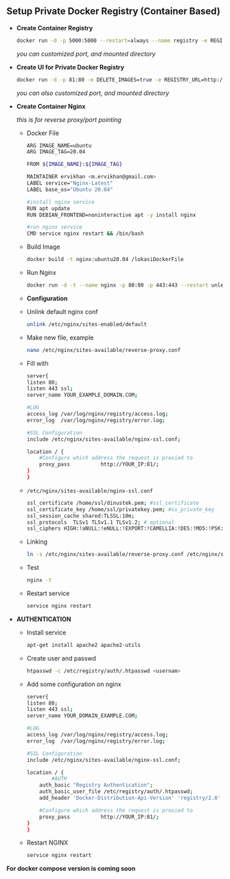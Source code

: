<h2>Setup Private Docker Registry (Container Based)</h2>

- **Create Container Registry**
    
    ```bash
    docker run -d -p 5000:5000 --restart=always --name registry -e REGISTRY_STORAGE_FILESYSTEM_ROOTDIRECTORY=/etc/docker/registry -v /etc/registry:/etc/docker/registry registry:2
    ```
    <i>you can customized port, and mounted directory</i>

- **Create UI for Private Docker Registry**
    
    ```bash
    docker run -d -p 81:80 -e DELETE_IMAGES=true -e REGISTRY_URL=http://103.246.107.127:5000 -e REGISTRY_TITLE="Docker Registry Server" --name registry-ui  joxit/docker-registry-ui:1.5-static
    ```
    <i>you can also customized port, and mounted directory</i>

- **Create Container Nginx**

    <i>this is for reverse proxy/port pointing</i>
    - Docker File
        
        ```bash
        ARG IMAGE_NAME=ubuntu
        ARG IMAGE_TAG=20.04
        
        FROM ${IMAGE_NAME}:${IMAGE_TAG}
        
        MAINTAINER ervikhan <m.ervikhan@gmail.com>
        LABEL service="Nginx-Latest"
        LABEL base_os="Ubuntu 20.04"
        
        #install nginx service
        RUN apt update
        RUN DEBIAN_FRONTEND=noninteractive apt -y install nginx
        
        #run nginx service
        CMD service nginx restart && /bin/bash
        ```
        
    - Build Image
        
        ```bash
        docker build -t nginx:ubuntu20.04 /lokasiDockerFile
        ```
        
    - Run Nginx
        
        ```bash
        docker run -d -t --name nginx -p 80:80 -p 443:443 --restart unless-stopped nginx:ubuntu20.04
        ```
        

    - **Configuration**

    - Unlink default nginx conf
        
        ```bash
        unlink /etc/nginx/sites-enabled/default
        ```
        
    - Make new file, example
        
        ```bash
        nano /etc/nginx/sites-available/reverse-proxy.conf
        ```
        
    - Fill with
        
        ```bash
        server{
        listen 80;
        listen 443 ssl;
        server_name YOUR_EXAMPLE_DOMAIN.COM;
        
        #LOG
        access_log /var/log/nginx/registry/access.log;
        error_log  /var/log/nginx/registry/error.log;
        
        #SSL Configuration
        include /etc/nginx/sites-available/nginx-ssl.conf;
        
        location / {
            #Configure which address the request is proxied to
            proxy_pass          http://YOUR_IP:81/;
        }
        }
        ```
        
    - `/etc/nginx/sites-available/nginx-ssl.conf`
        
        ```bash
        ssl_certificate /home/ssl/dinustek.pem; #ssl_certificate
        ssl_certificate_key /home/ssl/privatekey.pem; #ss_private_key
        ssl_session_cache shared:TLSSL:10m;
        ssl_protocols  TLSv1 TLSv1.1 TLSv1.2; # optional
        ssl_ciphers HIGH:!aNULL:!eNULL:!EXPORT:!CAMELLIA:!DES:!MD5:!PSK:!RC4;
        ```
        
    - Linking
        
        ```bash
        ln -s /etc/nginx/sites-available/reverse-proxy.conf /etc/nginx/sites-enabled/reverse-proxy.conf
        ```
        
    - Test
        
        ```bash
        nginx -t
        ```
        
    - Restart service
        
        ```bash
        service nginx restart
        ```
        

- **AUTHENTICATION**

    - Install service
        
        ```bash
        apt-get install apache2 apache2-utils
        ```
        
    - Create user and passwd
        
        ```bash
        htpasswd -c /etc/registry/auth/.htpasswd <usernam>
        ```
        
    - Add some configuration on nginx
        
        ```bash
        server{
        listen 80;
        listen 443 ssl;
        server_name YOUR_DOMAIN_EXAMPLE.COM;
        
        #LOG
        access_log /var/log/nginx/registry/access.log;
        error_log  /var/log/nginx/registry/error.log;
        
        #SSL Configuration
        include /etc/nginx/sites-available/nginx-ssl.conf;
        
        location / {
                #AUTH
            auth_basic "Registry Authentication";
            auth_basic_user_file /etc/registry/auth/.htpasswd;
            add_header 'Docker-Distribution-Api-Version' 'registry/2.0' always;
        
            #Configure which address the request is proxied to
            proxy_pass          http://YOUR_IP:81/;
        }
        }
        ```
        
    - Restart NGINX
        
        ```bash
        service nginx restart
        ```
**For docker compose version is coming soon**